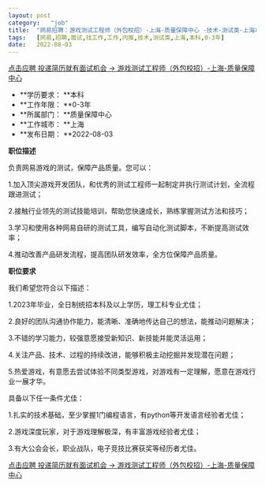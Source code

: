 ```yaml
---
layout:	post
category:	"job"
title:	"网易招聘：游戏测试工程师（外包校招）-上海-质量保障中心 -技术-测试类-上海本科0-3年"
tags:	[网易,招聘,面试,找工作,工作,内推,技术,测试类,上海,本科,0-3年]
date:	2022-08-03
---
```


[点击应聘 投递简历就有面试机会 ->  游戏测试工程师（外包校招）-上海-质量保障中心 ](http://mobile.bole.netease.com/bole/boleDetail?id=42051&employeeId=346f03c3cda5f04c&key=all)



- **学历要求： **本科
- **工作年限： **0-3年
- **所属部门： **质量保障中心
- **工作城市： **上海
- **发布日期： **2022-08-03



**职位描述**

负责网易游戏的测试，保障产品质量。您可以：

1.加入顶尖游戏开发团队，和优秀的测试工程师一起制定并执行测试计划，全流程跟进测试；

2.接触行业领先的测试技能培训，帮助您快速成长，熟练掌握测试方法和技巧；

3.学习和使用各种网易自研的测试工具，编写自动化测试脚本，不断提高测试效率；

4.推动改善产品研发流程，提高团队研发效率，全方位保障产品质量。



**职位要求**

我们希望您符合以下描述：

1.2023年毕业，全日制统招本科及以上学历，理工科专业尤佳；

2.良好的团队沟通协作能力，能清晰、准确地传达自己的想法，能推动问题解决；

3.不错的学习能力，较强意愿接受新知识、新技能并能灵活运用；

4.关注产品、技术、过程的持续改进，能够积极主动挖掘并发现潜在问题；

5.热爱游戏，有意愿去尝试体验不同类型游戏，对游戏有一定理解，愿意在游戏行业一展才华。

具备以下任一条件尤佳：

1.扎实的技术基础，至少掌握1门编程语言，有python等开发语言经验者尤佳；

2.游戏深度玩家，对于游戏理解极深，有丰富游戏经验者尤佳；

3.有大公会会长，职业战队，电子竞技比赛获奖等经历者尤佳。



[点击应聘 投递简历就有面试机会 ->  游戏测试工程师（外包校招）-上海-质量保障中心 ](http://mobile.bole.netease.com/bole/boleDetail?id=42051&employeeId=346f03c3cda5f04c&key=all)